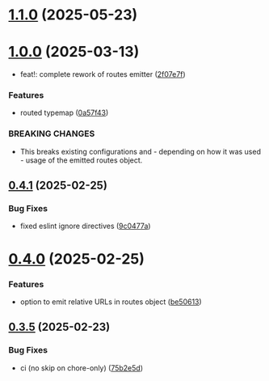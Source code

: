 # [1.1.0](https://github.com/crowbait/typespec-typescript-emitter/compare/v1.0.0...v1.1.0) (2025-05-23)



# [1.0.0](https://github.com/crowbait/typespec-typescript-emitter/compare/v0.4.1...v1.0.0) (2025-03-13)


* feat!: complete rework of routes emitter ([2f07e7f](https://github.com/crowbait/typespec-typescript-emitter/commit/2f07e7f487f0e6531b89e66f7de4d7d09382e4e5))


### Features

* routed typemap ([0a57f43](https://github.com/crowbait/typespec-typescript-emitter/commit/0a57f439e6f483c35b00824c725aecc66d3a80df))


### BREAKING CHANGES

* This breaks existing configurations and - depending on how it was used - usage of the emitted routes object.



## [0.4.1](https://github.com/crowbait/typespec-typescript-emitter/compare/v0.4.0...v0.4.1) (2025-02-25)


### Bug Fixes

* fixed eslint ignore directives ([9c0477a](https://github.com/crowbait/typespec-typescript-emitter/commit/9c0477a6925715b99c38d4133d04ee774a0a65f7))



# [0.4.0](https://github.com/crowbait/typespec-typescript-emitter/compare/v0.3.5...v0.4.0) (2025-02-25)


### Features

* option to emit relative URLs in routes object ([be50613](https://github.com/crowbait/typespec-typescript-emitter/commit/be50613ac94550899805faf2555b3f407d88be33))



## [0.3.5](https://github.com/crowbait/typespec-typescript-emitter/compare/v0.3.4...v0.3.5) (2025-02-23)


### Bug Fixes

* ci (no skip on chore-only) ([75b2e5d](https://github.com/crowbait/typespec-typescript-emitter/commit/75b2e5d4346fd17de5c7baf689de6e4cac259542))



